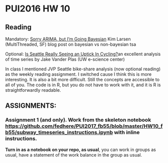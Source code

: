 
# PUI2016 HW 10

## Reading
Mandatory: [Sorry ARIMA, but I’m Going Bayesian](http://multithreaded.stitchfix.com/blog/2016/04/21/forget-arima/) Kim Larsen (MultiThreaded, SF)  blog post on bayesian vs non-bayesian tsa

Optional: [Is Seattle Really Seeing an Uptick In Cycling?](https://jakevdp.github.io/blog/2014/06/10/is-seattle-really-seeing-an-uptick-in-cycling/)an excellent analysis of time series by Jake Vander Plas (UW e-science center)

In class I mentioned JVP Seattle bike-share analysis (now optional reading) as the weekly reading assignment. I switched cause I think this is more interesting. It is also a bit more difficult. Still the concepts are accessible to all of you. The code is in R, but you do not have to work with it, and it is R is straightforwardly readable.

## ASSIGNMENTS:

### Assignment 1 (and only). Work from the skeleton notebook https://github.com/fedhere/PUI2017_fb55/blob/master/HW10_fb55/subway_timeseries_instructions.ipynb with inline instructions.
**Turn in as a notebook on your repo, as usual**, you can work in groups as usual, have a statement of the work balance in the group as usual.


